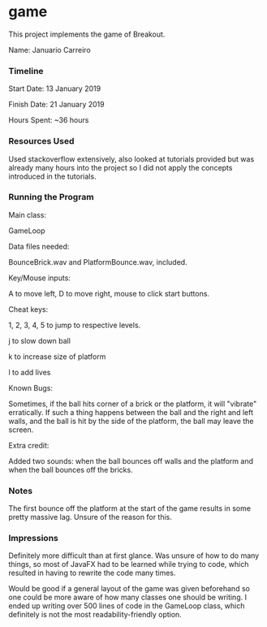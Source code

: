 game
====

This project implements the game of Breakout.

Name: Januario Carreiro

### Timeline

Start Date: 13 January 2019

Finish Date: 21 January 2019

Hours Spent: ~36 hours

### Resources Used

Used stackoverflow extensively, also looked at tutorials provided but was already many hours into the project so I did
not apply the concepts introduced in the tutorials.

### Running the Program

Main class: 

GameLoop

Data files needed: 

BounceBrick.wav and PlatformBounce.wav, included.

Key/Mouse inputs: 

A to move left, D to move right, mouse to click start buttons.

Cheat keys: 

1, 2, 3, 4, 5 to jump to respective levels.

j to slow down ball

k to increase size of platform

l to add lives

Known Bugs:

Sometimes, if the ball hits corner of a brick or the platform, it will "vibrate" erratically. If such a thing happens
between the ball and the right and left walls, and the ball is hit by the side of the platform, the ball may leave the
screen.

Extra credit:

Added two sounds: when the ball bounces off walls and the platform and when the ball bounces off the bricks.

### Notes

The first bounce off the platform at the start of the game results in some pretty massive lag. Unsure of the reason 
for this.

### Impressions

Definitely more difficult than at first glance. Was unsure of how to do many things, so most of JavaFX had to be learned
while trying to code, which resulted in having to rewrite the code many times. 

Would be good if a general layout of the game was given beforehand so one could be more aware of how many classes one
should be writing. I ended up writing over 500 lines of code in the GameLoop class, which definitely is not the most
readability-friendly option.
